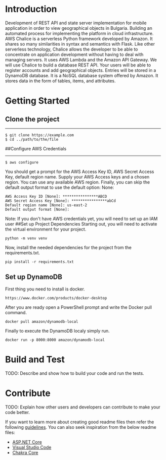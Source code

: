 # Introduction 
Development of REST API and state server implementation for mobile application in order to view geographical objects in Bulgaria.
Building an automated process for implementing the platform in cloud infrastructure.
AWS Chalice is a serverless Python framework developed by Amazon. It shares so many similarities in syntax and semantics with Flask.
Like other serverless technology, Chalice allows the developer to be able to concentrate on application development
without having to deal with managing servers. It uses AWS Lambda and the Amazon API Gateway.
We will use Chalice to build a database REST API. Your users will be able to register accounts and add geographical objects.
Entries will be stored in a DynamoDB database. It is a NoSQL database system offered by Amazon. It stores data in the form of tables, items, and attributes.
# Getting Started


## Clone the project
*** 
```
$ git clone https://example.com
$ cd ../path/to/the/file
```

##Configure AWS Credentials
***
```
$ aws configure
```
You should get a prompt for the AWS Access Key ID, AWS Secret Access Key, default region name. Supply your AWS Access keys and a chosen region. You can use any available AWS region. Finally, you can skip the default output format to use the default option: None:
```
AWS Access Key ID [None]: ****************ABCD
AWS Secret Access Key [None]: ****************abCd
Default region name [None]: us-east-2
Default output format [None]:
```
Note: If you don't have AWS credentials yet, you will need to set up an IAM user 
##Set up Project Dependencies
Starting out, you will need to activate the virtual environment for your project.
```
python -m venv venv
```
Now, install the needed dependencies for the project from the requirements.txt. 
```
pip install -r requirements.txt
```

## Set up DynamoDB
First thing you need to install is docker.
```
https://www.docker.com/products/docker-desktop
```
After you are ready open a PowerShell prompt and write the Docker pull command.
```
docker pull amazon/dynamodb-local
```
Finally to execute the DynamoDB localy simply run.
```
docker run -p 8000:8000 amazon/dynamodb-local
```

# Build and Test
TODO: Describe and show how to build your code and run the tests. 

# Contribute
TODO: Explain how other users and developers can contribute to make your code better. 

If you want to learn more about creating good readme files then refer the following [guidelines](https://docs.microsoft.com/en-us/azure/devops/repos/git/create-a-readme?view=azure-devops). You can also seek inspiration from the below readme files:
- [ASP.NET Core](https://github.com/aspnet/Home)
- [Visual Studio Code](https://github.com/Microsoft/vscode)
- [Chakra Core](https://github.com/Microsoft/ChakraCore)